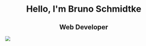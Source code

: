 <h1 align="center">Hello, I'm Bruno Schmidtke</h1>

<h2 align="center">Web Developer</h2>

<img src="https://github-readme-stats.vercel.app/api/top-langs/?username={bruno9317}" />

<!--
**bruno9317/bruno9317** is a ✨ _special_ ✨ repository because its `README.md` (this file) appears on your GitHub profile.

Here are some ideas to get you started:

- 🔭 I’m currently working on ...
- 🌱 I’m currently learning ...
- 👯 I’m looking to collaborate on ...
- 🤔 I’m looking for help with ...
- 💬 Ask me about ...
- 📫 How to reach me: ...
- 😄 Pronouns: ...
- ⚡ Fun fact: ...
-->
